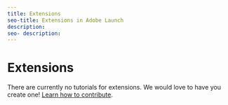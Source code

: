 ```yaml
---
title: Extensions
seo-title: Extensions in Adobe Launch
description: 
seo- description: 
---
```


# Extensions

There are currently no tutorials for extensions. We would love to have you create one! [Learn how to contribute](/contributing.md).

